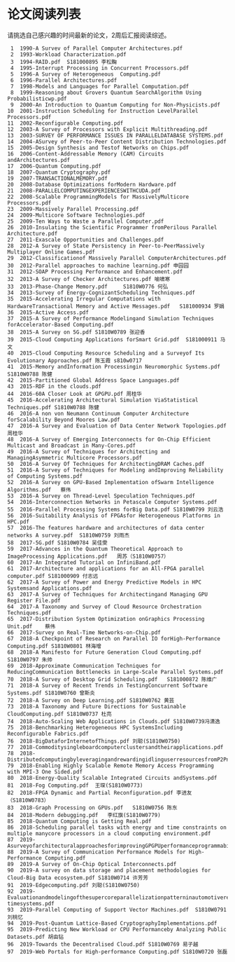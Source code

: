 # 论文阅读列表

请挑选自己感兴趣的时间最新的论文，2周后汇报阅读综述。

     1	1990-A Survev of Parallel Computer Architectures.pdf
     2	1993-Workload Characterization.pdf
     3	1994-RAID.pdf  S181000895 李松鞠
     4	1995-Interrupt Processing in Concurrent Processors.pdf
     5	1996-A Survey of Heterogeneous  Computing.pdf
     6	1996-Parallel Architectures.pdf 
     7	1998-Models and Languages for Parallel Computation.pdf 
     8	1999-Reasoning about Grovers Quantum SearchAlgorithm Using Probabilisticwp.pdf
     9	2000-An Introduction to Quantum Computing for Non-Physicists.pdf
    10	2001-Instruction Scheduling for Instruction LevelParallel Processors.pdf
    11	2002-Reconfigurable Computing.pdf
    12	2003-A Survey of Processors with Explicit Multithreading.pdf               
    13	2003-SURVEY OF PERFORMANCE ISSUES IN PARALLELDATABASE SYSTEMS.pdf
    14	2004-ASurvey of Peer-to-Peer Content Distribution Technologies.pdf
    15	2005-Design Synthesis and Testof Networks on Chips.pdf
    16	2006-Content-Addressable Memory (CAM) Circuits andArchitectures.pdf
    17	2006-Quantum Computing.pdf                                                 
    18	2007-Quantum Cryptography.pdf
    19	2007-TRANSACTIONALMEMORY.pdf
    20	2008-Database Optimizations forModern Hardware.pdf
    21	2008-PARALLELCOMPUTINGEXPERIENCESWITHCUDA.pdf
    22	2008-Scalable ProgrammingModels for MassivelyMulticore Processors.pdf
    23	2009-Massively Parallel Processing.pdf
    24	2009-Multicore Software Technologies.pdf
    25	2009-Ten Ways to Waste a Parallel Computer.pdf
    26	2010-Insulating the Scientific Programmer fromPerilous Parallel Architecture.pdf  
    27	2011-Exascale Opportunities and Challenges.pdf
    28	2012-A Survey of State Persistency in Peer-to-PeerMassively Multiplayer Online Games.pdf
    29	2012-Classificationof Massively Parallel ComputerArchitectures.pdf
    30	2012-Parallel approaches to machine learning.pdf 申园园
    31	2012-SOAP Processing Performance and Enhancement.pdf
    32	2013-A Survey of Checker Architectures.pdf 喻啸寒
    33	2013-Phase-Change Memory.pdf     S1810W0776 何弘
    34	2013-Survey of Energy-CognizantScheduling Techniques.pdf
    35	2015-Accelerating Irregular Computations with HardwareTransactional Memory and Active Messages.pdf   S181000934 罗娟
    36	2015-Active Access.pdf
    37	2015-A Survey of Performance Modelingand Simulation Techniques forAccelerator-Based Computing.pdf
    38	2015-A Survey on 5G.pdf S1810W0789 张迎香
    39	2015-Cloud Computing Applications forSmart Grid.pdf  S181000911 马文
    40	2015-Cloud Computing Resource Scheduling and a Surveyof Its Evolutionary Approaches.pdf 陈玉霞 s810w0717
    41	2015-Memory andInformation Processingin Neuromorphic Systems.pdf S1810W0788 陈健
    42	2015-Partitioned Global Address Space Languages.pdf
    43	2015-RDF in the clouds.pdf
    44	2016-60A Closer Look at GPGPU.pdf 周桂华
    45	2016-Accelerating Architectural Simulation ViaStatistical Techniques.pdf S1810W0788 陈健
    46	2016-A non von Neumann Continuum Computer Architecture forScalability Beyond Moores Law.pdf
    47	2016-A Survey and Evaluation of Data Center Network Topologies.pdf 周桂华
    48	2016-A Survey of Emerging Interconnects for On-Chip Efficient Multicast and Broadcast in Many-Cores.pdf
    49	2016-A Survey of Techniques for Architecting and ManagingAsymmetric Multicore Processors.pdf
    50	2016-A Survey Of Techniques for ArchitectingDRAM Caches.pdf
    51	2016-A Survey of Techniques for Modeling andImproving Reliability of Computing Systems.pdf
    52	2016-A Survey on GPU-Based Implementation ofSwarm Intelligence Algorithms.pdf   蔡伟
    53	2016-A Survey on Thread-Level Speculation Techniques.pdf
    54	2016-Interconnection Networks in Petascale Computer Systems.pdf
    55	2016-Parallel Processing Systems forBig Data.pdf S1810W0799 刘云浩
    56	2016-Suitability Analysis of FPGAsfor Heterogeneous Platforms in HPC.pdf 
    57	2016-The features hardware and architectures of data center networks A survey.pdf  S1810W0759 刘雨杰
    58	2017-5G.pdf S1810W0784 吴佳雯
    59	2017-Advances in the Quantum Theoretical Approach to ImageProcessing Applications.pdf   周苏（S1810W0757）
    60	2017-An Integrated Tutorial on InfiniBand.pdf
    61	2017-Architecture and applications for an All-FPGA parallel computer.pdf S181000909 付志远
    62	2017-A Survey of Power and Energy Predictive Models in HPC Systemsand Applications.pdf
    63	2017-A Survey of Techniques for Architectingand Managing GPU Register File.pdf
    64	2017-A Taxonomy and Survey of Cloud Resource Orchestration Techniques.pdf
    65	2017-Distribution System Optimization onGraphics Processing Unit.pdf    蔡伟        
    66	2017-Survey on Real-Time Networks-on-Chip.pdf
    67	2018-A Checkpoint of Research on Parallel IO forHigh-Performance Computing.pdf S1810W0801 林海增
    68	2018-A Manifesto for Future Generation Cloud Computing.pdf S1810W0797 朱帅
    69	2018-Approximate Communication Techniques for ReducingCommunication Bottlenecks in Large-Scale Parallel Systems.pdf
    70	2018-A Survey of Desktop Grid Scheduling.pdf   S181000872 陈维广
    71	2018-A Survey of Recent Trends in TestingConcurrent Software Systems.pdf S1810W0760 曾斯炎
    72 	2018-A Survey on Deep Learning.pdf S1810W0762 黄芸
    73	2018-A Taxonomy and Future Directions for Sustainable CloudComputing.pdf S1810W0737 杜亮
    74	2018-Auto-Scaling Web Applications in Clouds.pdf S1810W0739冯潇逸
    75	2018-Benchmarking Heterogeneous HPC SystemsIncluding Reconfigurable Fabrics.pdf
    76	2018-BigDataforInternetofThings.pdf 刘聪(S1810W0750)
    77	2018-Commoditysingleboardcomputerclustersandtheirapplications.pdf
    78	2018-DistributedcomputingbyleveragingandrewardingidlinguserresourcesfromP2Pnetworks.pdf
    79	2018-Enabling Highly Scalable Remote Memory Access Programming with MPI-3 One Sided.pdf
    80	2018-Energy-Quality Scalable Integrated Circuits andSystems.pdf
    81	2018-Fog Computing.pdf  王琛(S1810W0773)
    82	2018-FPGA Dynamic and Partial Reconfiguration.pdf 李进友（S1810W0783）
    83	2018-Graph Processing on GPUs.pdf   S1810W0756 陈东
    84	2018-Modern debugging.pdf   李红旗(S1810W0779)
    85	2018-Quantum Computing is Getting Real.pdf
    86	2018-Scheduling parallel tasks with energy and time constraints on multiple manycore processors in a cloud computing environment.pdf
    87	2019-AsurveyofarchitecturalapproachesforimprovingGPGPUperformanceprogrammabilityandheterogeneity.pdf
    88	2019-A Survey of Communication Performance Models for High-Performance Computing.pdf 
    89	2019-A Survey of On-Chip Optical Interconnects.pdf
    90	2019-A survey on data storage and placement methodologies for Cloud‑Big Data ecosystem.pdf S1810W0714 许芳芳
    91	2019-Edgecomputing.pdf 刘聪(S1810W0750)
    92	2019-Evaluationandmodelingofthesupercoreparallelizationpatterninautomotivereal-timesystems.pdf
    93	2019-Parallel Computing of Support Vector Machines.pdf  S1810W0791 刘桃忆
    94	2019-Post-Quantum Lattice-Based CryptographyImplementations.pdf
    95	2019-Predicting New Workload or CPU Performanceby Analyzing Public Datasets.pdf 胡由钻
    96	2019-Towards the Decentralised Cloud.pdf S1810W0769 易子越
    97	2019-Web Portals for High-performance Computing.pdf S1810W0720 张磊
